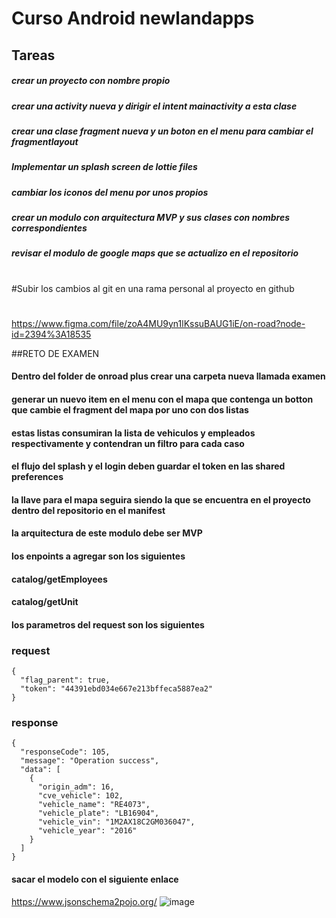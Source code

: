 # Curso Android newlandapps
## Tareas
##### crear un proyecto con nombre propio
##### crear una activity nueva y dirigir el intent mainactivity a esta clase
##### crear una clase fragment nueva y un boton en el menu para cambiar el fragmentlayout
##### Implementar un splash screen de lottie files
##### cambiar los iconos del menu por unos propios
##### crear un modulo con arquitectura MVP y sus clases con nombres correspondientes
##### revisar el modulo de google maps que se actualizo en el repositorio
#
#Subir los cambios al git en una rama personal al proyecto en github
#
#
https://www.figma.com/file/zoA4MU9yn1lKssuBAUG1iE/on-road?node-id=2394%3A18535


##RETO DE EXAMEN
#### Dentro del folder de onroad plus crear una carpeta nueva llamada examen
#### generar un nuevo item en el menu con el mapa que contenga un botton que cambie el fragment del mapa por uno con dos listas
#### estas listas consumiran la lista de vehiculos y empleados respectivamente y contendran un filtro para cada caso
#### el flujo del splash y el login deben guardar el token en las shared preferences
#### la llave para el mapa seguira siendo la que se encuentra en el proyecto dentro del repositorio en el manifest
#### la arquitectura de este modulo debe ser MVP
#### los enpoints a agregar son los siguientes
#### catalog/getEmployees
#### catalog/getUnit
#### los parametros del request son los siguientes
### request
```
{
  "flag_parent": true,
  "token": "44391ebd034e667e213bffeca5887ea2"
}
```
### response
```
{
  "responseCode": 105,
  "message": "Operation success",
  "data": [
    {
      "origin_adm": 16,
      "cve_vehicle": 102,
      "vehicle_name": "RE4073",
      "vehicle_plate": "LB16904",
      "vehicle_vin": "1M2AX18C2GM036047",
      "vehicle_year": "2016"
    }
  ]
}
```
#### sacar el modelo con el siguiente enlace
https://www.jsonschema2pojo.org/
![image](https://user-images.githubusercontent.com/98972848/159066372-93460a82-c296-4c2a-b975-16483f4c434f.png)

